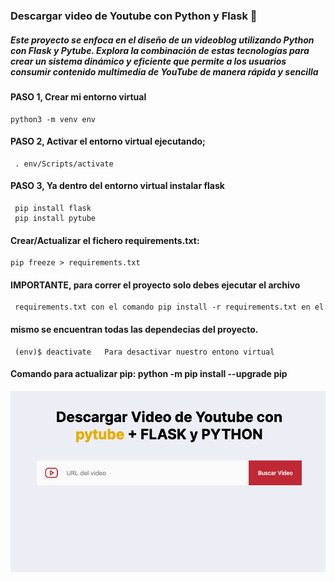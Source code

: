 ### Descargar video de Youtube con Python y Flask 💪

##### Este proyecto se enfoca en el diseño de un videoblog utilizando Python con Flask y Pytube. Explora la combinación de estas tecnologías para crear un sistema dinámico y eficiente que permite a los usuarios consumir contenido multimedia de YouTube de manera rápida y sencilla

#### PASO 1, Crear mi entorno virtual
	python3 -m venv env

#### PASO 2, Activar el entorno virtual ejecutando;
	 . env/Scripts/activate  
 
#### PASO 3, Ya dentro del entorno virtual instalar flask
	 pip install flask 
	 pip install pytube


#### Crear/Actualizar el fichero requirements.txt:
	pip freeze > requirements.txt

#### IMPORTANTE, para correr el proyecto solo debes ejecutar el archivo
	 requirements.txt con el comando pip install -r requirements.txt en el 
#### mismo se encuentran todas las dependecias del proyecto.

	 (env)$ deactivate   Para desactivar nuestro entono virtual
 
#### Comando para actualizar pip: python -m pip install --upgrade pip

![](https://raw.githubusercontent.com/urian121/imagenes-proyectos-github/master/descargar-video-youtube-con-python.png)


